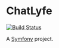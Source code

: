# ChatLyfe

[![Build Status](https://travis-ci.com/allejo/ChatLyfe.svg?token=N8pP5syRDREGy8yzpAqR&branch=master)](https://travis-ci.com/allejo/ChatLyfe)

A [Symfony](https://symfony.com/doc/2.8/index.html) project.